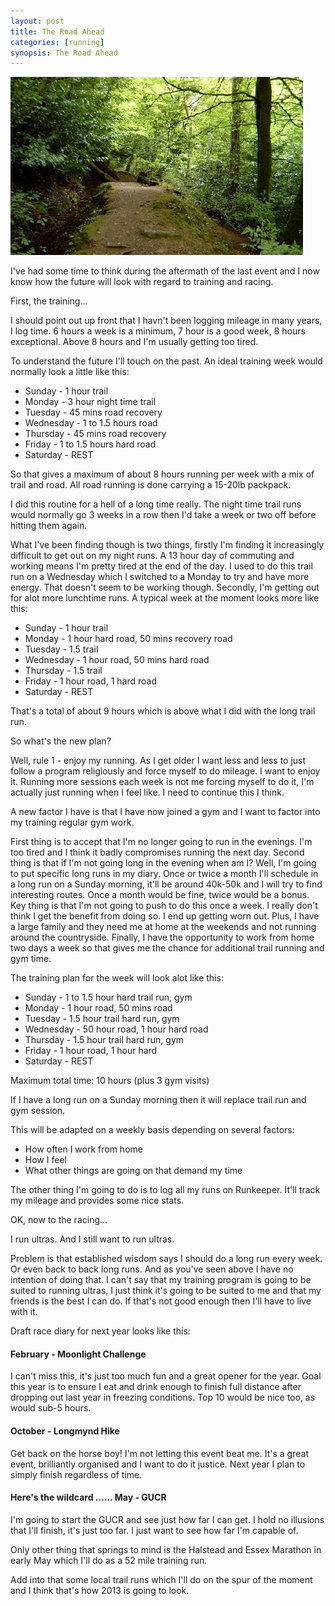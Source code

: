 ```yaml
---
layout: post
title: The Road Ahead
categories: [running]
synopsis: The Road Ahead
---
```

![The Road Ahead](/running/images/2012-10-22-the-road-ahead.jpg)

I've had some time to think during the aftermath of the last event and I now know how the future will look with regard to training and racing.

First, the training...

I should point out up front that I havn't been logging mileage in many years, I log time. 6 hours a week is a minimum, 7 hour is a good week, 8 hours exceptional. Above 8 hours and I'm usually getting too tired.

To understand the future I'll touch on the past. An ideal training week would normally look a little like this:

+ Sunday - 1 hour trail
+ Monday - 3 hour night time trail
+ Tuesday - 45 mins road recovery
+ Wednesday - 1 to 1.5 hours road
+ Thursday - 45 mins road recovery
+ Friday - 1 to 1.5 hours hard road
+ Saturday - REST

So that gives a maximum of about 8 hours running per week with a mix of trail and road. All road running is done carrying a 15-20lb packpack.

I did this routine for a hell of a long time really. The night time trail runs would normally go 3 weeks in a row then I'd take a week or two off before hitting them again.

What I've been finding though is two things, firstly I'm finding it increasingly difficult to get out on my night runs. A 13 hour day of commuting and working means I'm pretty tired at the end of the day. I used to do this trail run on a Wednesday which I switched to a Monday to try and have more energy. That doesn't seem to be working though. Secondly, I'm getting out for alot more lunchtime runs. A typical week at the moment looks more like this:

+ Sunday - 1 hour trail
+ Monday - 1 hour hard road, 50 mins recovery road
+ Tuesday - 1.5 trail
+ Wednesday - 1 hour road, 50 mins hard road
+ Thursday - 1.5 trail
+ Friday - 1 hour road, 1 hard road
+ Saturday - REST

That's a total of about 9 hours which is above what I did with the long trail run.

So what's the new plan?

Well, rule 1 - enjoy my running. As I get older I want less and less to just follow a program religiously and force myself to do mileage. I want to enjoy it. Running more sessions each week is not me forcing myself to do it, I'm actually just running when I feel like. I need to continue this I think.

A new factor I have is that I have now joined a gym and I want to factor into my training regular gym work.

First thing is to accept that I'm no longer going to run in the evenings. I'm too tired and I think it badly compromises running the next day. Second thing is that if I'm not going long in the evening when am I? Well, I'm going to put specific long runs in my diary. Once or twice a month I'll schedule in a long run on a Sunday morning, it'll be around 40k-50k and I will try to find interesting routes. Once a month would be fine, twice would be a bonus. Key thing is that I'm not going to push to do this once a week. I really don't think I get the benefit from doing so. I end up getting worn out. Plus, I have a large family and they need me at home at the weekends and not running around the countryside. Finally, I have the opportunity to work from home two days a week so that gives me the chance for additional trail running and gym time.

The training plan for the week will look alot like this:

+ Sunday - 1 to 1.5 hour hard trail run, gym
+ Monday - 1 hour road, 50 mins road
+ Tuesday - 1.5 hour trail hard run, gym
+ Wednesday - 50 hour road, 1 hour hard road
+ Thursday - 1.5 hour trail hard run, gym
+ Friday - 1 hour road, 1 hour hard
+ Saturday - REST

Maximum total time: 10 hours (plus 3 gym visits)

If I have a long run on a Sunday morning then it will replace trail run and gym session.

This will be adapted on a weekly basis depending on several factors:

* How often I work from home
* How I feel
* What other things are going on that demand my time

The other thing I'm going to do is to log all my runs on Runkeeper. It'll track my mileage and provides some nice stats.

OK, now to the racing...

I run ultras. And I still want to run ultras.

Problem is that established wisdom says I should do a long run every week. Or even back to back long runs. And as you've seen above I have no intention of doing that. I can't say that my training program is going to be suited to running ultras, I just think it's going to be suited to me and that my friends is the best I can do. If that's not good enough then I'll have to live with it.

Draft race diary for next year looks like this:

#### February - Moonlight Challenge
I can't miss this, it's just too much fun and a great opener for the year. Goal this year is to ensure I eat and drink enough to finish full distance after dropping out last year in freezing conditions. Top 10 would be nice too, as would sub-5 hours.

#### October - Longmynd Hike
Get back on the horse boy! I'm not letting this event beat me. It's a great event, brilliantly organised and I want to do it justice. Next year I plan to simply finish regardless of time.

#### Here's the wildcard ...... May - GUCR
I'm going to start the GUCR and see just how far I can get. I hold no illusions that I'll finish, it's just too far. I just want to see how far I'm capable of.

Only other thing that springs to mind is the Halstead and Essex Marathon in early May which I'll do as a 52 mile training run.

Add into that some local trail runs which I'll do on the spur of the moment and I think that's how 2013 is going to look.